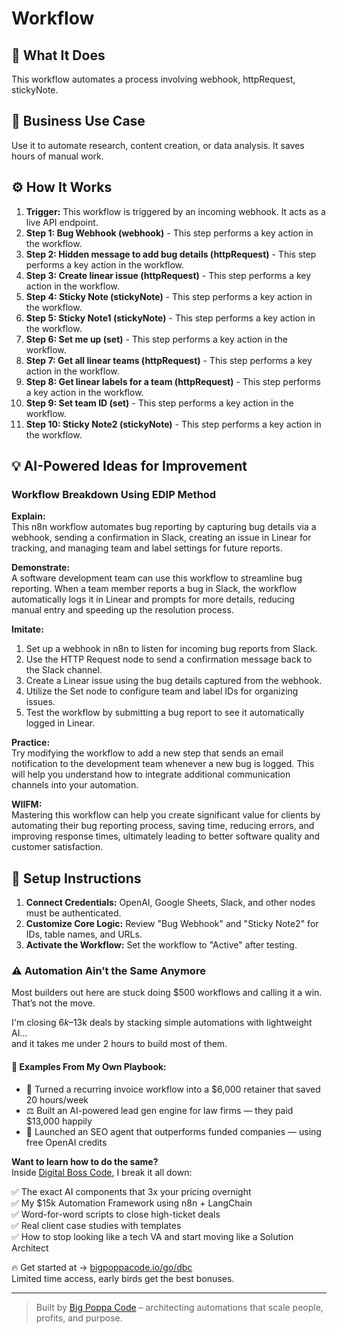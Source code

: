 # Workflow

## 🚀 What It Does
This workflow automates a process involving webhook, httpRequest, stickyNote.

## 💼 Business Use Case
Use it to automate research, content creation, or data analysis. It saves hours of manual work.

## ⚙️ How It Works
1.  **Trigger:** This workflow is triggered by an incoming webhook. It acts as a live API endpoint.
2. **Step 1: Bug Webhook (webhook)** - This step performs a key action in the workflow.
3. **Step 2: Hidden message to add bug details (httpRequest)** - This step performs a key action in the workflow.
4. **Step 3: Create linear issue (httpRequest)** - This step performs a key action in the workflow.
5. **Step 4: Sticky Note (stickyNote)** - This step performs a key action in the workflow.
6. **Step 5: Sticky Note1 (stickyNote)** - This step performs a key action in the workflow.
7. **Step 6: Set me up (set)** - This step performs a key action in the workflow.
8. **Step 7: Get all linear teams (httpRequest)** - This step performs a key action in the workflow.
9. **Step 8: Get linear labels for a team (httpRequest)** - This step performs a key action in the workflow.
10. **Step 9: Set team ID (set)** - This step performs a key action in the workflow.
11. **Step 10: Sticky Note2 (stickyNote)** - This step performs a key action in the workflow.

## 💡 AI-Powered Ideas for Improvement
### Workflow Breakdown Using EDIP Method

**Explain:**  
This n8n workflow automates bug reporting by capturing bug details via a webhook, sending a confirmation in Slack, creating an issue in Linear for tracking, and managing team and label settings for future reports.

**Demonstrate:**  
A software development team can use this workflow to streamline bug reporting. When a team member reports a bug in Slack, the workflow automatically logs it in Linear and prompts for more details, reducing manual entry and speeding up the resolution process.

**Imitate:**  
1. Set up a webhook in n8n to listen for incoming bug reports from Slack.
2. Use the HTTP Request node to send a confirmation message back to the Slack channel.
3. Create a Linear issue using the bug details captured from the webhook.
4. Utilize the Set node to configure team and label IDs for organizing issues.
5. Test the workflow by submitting a bug report to see it automatically logged in Linear.

**Practice:**  
Try modifying the workflow to add a new step that sends an email notification to the development team whenever a new bug is logged. This will help you understand how to integrate additional communication channels into your automation.

**WIIFM:**  
Mastering this workflow can help you create significant value for clients by automating their bug reporting process, saving time, reducing errors, and improving response times, ultimately leading to better software quality and customer satisfaction.

## 🔧 Setup Instructions
1. **Connect Credentials:** OpenAI, Google Sheets, Slack, and other nodes must be authenticated.
2. **Customize Core Logic:** Review "Bug Webhook" and "Sticky Note2" for IDs, table names, and URLs.
3. **Activate the Workflow:** Set the workflow to "Active" after testing.

### ⚠️ Automation Ain’t the Same Anymore

Most builders out here are stuck doing $500 workflows and calling it a win.  
That’s not the move.  

I'm closing $6k–$13k deals by stacking simple automations with lightweight AI...  
and it takes me under 2 hours to build most of them.

#### 🧠 Examples From My Own Playbook:
- 🔁 Turned a recurring invoice workflow into a $6,000 retainer that saved 20 hours/week  
- ⚖️ Built an AI-powered lead gen engine for law firms — they paid $13,000 happily  
- 🚀 Launched an SEO agent that outperforms funded companies — using free OpenAI credits  

**Want to learn how to do the same?**  
Inside [Digital Boss Code](https://bigpoppacode.io/go/dbc), I break it all down:

✅ The exact AI components that 3x your pricing overnight  
✅ My $15k Automation Framework using n8n + LangChain  
✅ Word-for-word scripts to close high-ticket deals  
✅ Real client case studies with templates  
✅ How to stop looking like a tech VA and start moving like a Solution Architect  

🔥 Get started at → [bigpoppacode.io/go/dbc](https://bigpoppacode.io/go/dbc)  
Limited time access, early birds get the best bonuses.

---
> Built by [Big Poppa Code](https://bigpoppacode.io) – architecting automations that scale people, profits, and purpose.
